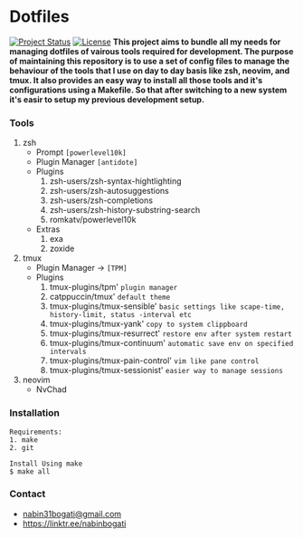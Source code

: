 # Dotfiles 
[![Project Status](https://img.shields.io/badge/status-active-success.svg)]()
 [![License](https://img.shields.io/badge/license-MIT-blue.svg)](LICENSE) 
 ****This project aims to bundle all my needs for managing dotfiles of vairous tools required for development. The purpose of maintaining this repository is to use a set of config files to manage the behaviour of the tools that I use on day to day basis like zsh, neovim, and tmux. It also provides an easy way to install all those tools and it's configurations using a Makefile. So that after switching to a new system it's easir to setup my previous development setup.****
### Tools
1. zsh
    - Prompt  `[powerlevel10k]`
    - Plugin Manager  `[antidote]`
    - Plugins
    	1. zsh-users/zsh-syntax-hightlighting
    	2. zsh-users/zsh-autosuggestions
    	3. zsh-users/zsh-completions
    	4. zsh-users/zsh-history-substring-search
        5. romkatv/powerlevel10k
    - Extras
    	1. exa
        2. zoxide
2. tmux
    - Plugin Manager -> `[TPM]`
    - Plugins
        1. tmux-plugins/tpm'  `plugin manager`
        2. catppuccin/tmux'  `default theme`
        3. tmux-plugins/tmux-sensible' `basic settings like scape-time, history-limit, status -interval etc`
        4. tmux-plugins/tmux-yank' `copy to system clippboard`
        5. tmux-plugins/tmux-resurrect' `restore env after system restart`
        6. tmux-plugins/tmux-continuum' `automatic save env on specified intervals`
        7. tmux-plugins/tmux-pain-control' `vim like pane control`
        8. tmux-plugins/tmux-sessionist' `easier way to manage sessions`
3. neovim
    - NvChad

### Installation
```
Requirements:
1. make
2. git
```
```
Install Using make
$ make all
```

### Contact
- nabin31bogati@gmail.com
- https://linktr.ee/nabinbogati
